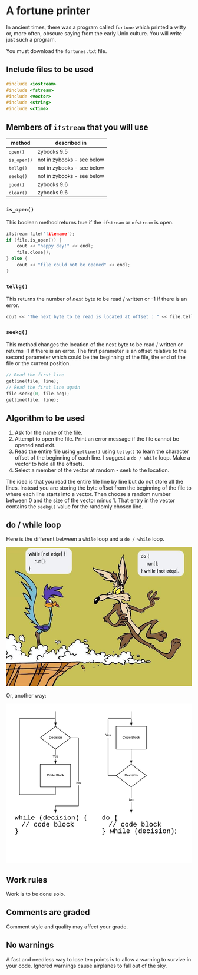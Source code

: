 # A fortune printer

In ancient times, there was a program called `fortune` which printed a witty or, more often, obscure saying from the early Unix culture. You will write just such a program.

You must download the `fortunes.txt` file.

## Include files to be used

```c++
#include <iostream>
#include <fstream>
#include <vector>
#include <string>
#include <ctime>
```

## Members of `ifstream` that you will use

| method | described in |
| ------ | -------- |
| `open()` | zybooks 9.5 |
| `is_open()` | not in zybooks - see below |
| `tellg()` | not in zybooks - see below |
| `seekg()` | not in zybooks - see below |
| `good()` | zybooks 9.6 |
| `clear()` | zybooks 9.6 |

### `is_open()`

This boolean method returns true if the `ifstream` or `ofstream` is open.

```c++
ifstream file('filename');
if (file.is_open()) {
    cout << "happy day!" << endl;
    file.close();
} else {
    cout << "file could not be opened" << endl;
}
```

### `tellg()`

This returns the number of *next* byte to be read / written or -1 if there is an error.

```c++
cout << "The next byte to be read is located at offset : " << file.tellg() << endl;
```

### `seekg()`

This method changes the location of the next byte to be read / written or returns -1 if there is an error. The first parameter is an offset relative to the second parameter which could be the beginning of the file, the end of the file or the current position.

```c++
// Read the first line
getline(file, line);
// Read the first line again
file.seekg(0, file.beg);
getline(file, line);
```

## Algorithm to be used

1. Ask for the name of the file.
2. Attempt to open the file. Print an error message if the file cannot be opened and exit.
3. Read the entire file using `getline()` using `tellg()` to learn the character offset of the beginning of each line. I suggest a `do / while` loop. Make a vector to hold all the offsets.
4. Select a member of the vector at random - seek to the location.

The idea is that you read the entire file line by line but do not store all the lines. Instead you are storing the byte offset from the beginning of the file to where each line starts into a vector. Then choose a random number between 0 and the size of the vector minus 1. That entry in the vector contains the `seekg()` value for the randomly chosen line.

## do / while loop

Here is the different between a `while` loop and a `do / while` loop.

![this explains it all](./dowhile.jpg)

Or, another way:

![this also explains it all](./do_while.png)

## Work rules

Work is to be done solo.

## Comments are graded

Comment style and quality may affect your grade.

## No warnings

A fast and needless way to lose ten points is to allow a warning to survive in your code. Ignored warnings cause airplanes to fall out of the sky.

